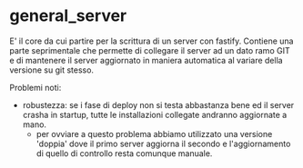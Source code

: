 # general_server
E' il core da cui partire per la scrittura di un server con fastify.
Contiene una parte seprimentale che permette di collegare il server ad un dato ramo GIT e di mantenere il server aggiornato in maniera automatica al variare della versione su git stesso.

Problemi noti:
- robustezza: se i fase di deploy non si testa abbastanza bene ed il server crasha in startup, tutte le installazioni collegate andranno aggiornate a mano.
    - per ovviare  a questo problema abbiamo utilizzato una versione 'doppia' dove il primo server aggiorna il secondo e l'aggiornamento di quello di controllo resta comunque manuale.
